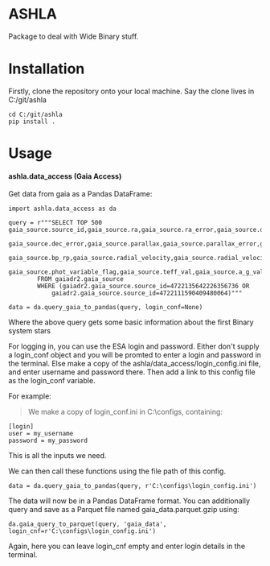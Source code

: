 # ASHLA #

Package to deal with Wide Binary stuff.

# Installation #

Firstly, clone the repository onto your local machine. Say the clone lives in
 C:/git/ashla
 
    cd C:/git/ashla
    pip install .

# Usage #

#### ashla.data_access (Gaia Access)

Get data from gaia as a Pandas DataFrame:

    import ashla.data_access as da
    
    query = r"""SELECT TOP 500 gaia_source.source_id,gaia_source.ra,gaia_source.ra_error,gaia_source.dec,
                gaia_source.dec_error,gaia_source.parallax,gaia_source.parallax_error,gaia_source.phot_g_mean_mag,
                gaia_source.bp_rp,gaia_source.radial_velocity,gaia_source.radial_velocity_error,
                gaia_source.phot_variable_flag,gaia_source.teff_val,gaia_source.a_g_val
            FROM gaiadr2.gaia_source 
            WHERE (gaiadr2.gaia_source.source_id=4722135642226356736 OR 
                gaiadr2.gaia_source.source_id=4722111590409480064)"""

    data = da.query_gaia_to_pandas(query, login_conf=None)

Where the above query gets some basic information about the first 
Binary system stars


For logging in, you can use the ESA login and password. Either 
don't supply a login_conf object and you will be promted to enter 
a login and password in the terminal. Else make a copy of the ashla/data_access/login_config.ini 
file, and enter username and password there. Then add a link to this config file as the 
login_conf variable. 

For example:

> We make a copy of login_conf.ini in C:\configs, containing:

    [login]
    user = my_username
    password = my_password
    
This is all the inputs we need. 

We can then call these functions using the file path of this config.

    data = da.query_gaia_to_pandas(query, r'C:\configs\login_config.ini')

The data will now be in a Pandas DataFrame format. You can additionally query
and save as a Parquet file named gaia_data.parquet.gzip using:

    da.gaia_query_to_parquet(query, 'gaia_data', login_cnf=r'C:\configs\login_config.ini')
    
Again, here you can leave login_cnf empty and enter login details in the terminal.


    